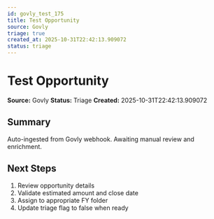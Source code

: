 ```yaml
---
id: govly_test_175
title: Test Opportunity
source: Govly
triage: true
created_at: 2025-10-31T22:42:13.909072
status: triage
---
```


# Test Opportunity

**Source:** Govly
**Status:** Triage
**Created:** 2025-10-31T22:42:13.909072

## Summary

Auto-ingested from Govly webhook. Awaiting manual review and enrichment.

## Next Steps

1. Review opportunity details
2. Validate estimated amount and close date
3. Assign to appropriate FY folder
4. Update triage flag to false when ready
